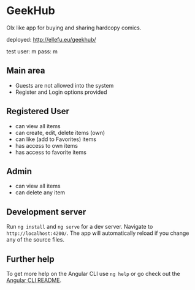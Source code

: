 # GeekHub

Olx like app for buying and sharing hardcopy comics.

deployed: http://ellefu.eu/geekhub/

test user: m pass: m

## Main area

- Guests are not allowed into the system
- Register and Login options provided

## Registered User

- can view all items
- can create, edit, delete items (own)
- can like (add to Favorites) items
- has access to own items
- has access to favorite items

## Admin

- can view all items
- can delete any item

## Development server

Run `ng install` and `ng serve` for a dev server. Navigate to `http://localhost:4200/`. The app will automatically reload if you change any of the source files.

## Further help

To get more help on the Angular CLI use `ng help` or go check out the [Angular CLI README](https://github.com/angular/angular-cli/blob/master/README.md).
